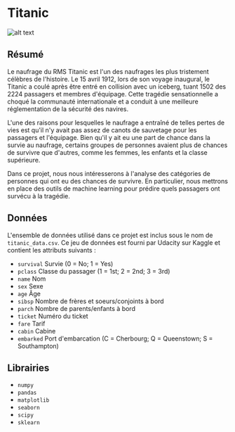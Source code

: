 # Titanic
![alt text](https://github.com/MathieuVReine/Titanic/tree/master/Image/naufragetitanic.jpg)
## Résumé
Le naufrage du RMS Titanic est l'un des naufrages les plus tristement célèbres de l'histoire. Le 15 avril 1912, lors de son voyage inaugural, le Titanic a coulé après être entré en collision avec un iceberg, tuant 1502 des 2224 passagers et membres d'équipage. Cette tragédie sensationnelle a choqué la communauté internationale et a conduit à une meilleure réglementation de la sécurité des navires.

L'une des raisons pour lesquelles le naufrage a entraîné de telles pertes de vies est qu'il n'y avait pas assez de canots de sauvetage pour les passagers et l'équipage. Bien qu'il y ait eu une part de chance dans la survie au naufrage, certains groupes de personnes avaient plus de chances de survivre que d'autres, comme les femmes, les enfants et la classe supérieure.

Dans ce projet, nous nous intéresserons à l'analyse des catégories de personnes qui ont eu des chances de survivre. En particulier, nous mettrons en place des outils de machine learning pour prédire quels passagers ont survécu à la tragédie.

## Données

L'ensemble de données utilisé dans ce projet est inclus sous le nom de `titanic_data.csv`. Ce jeu de données est fourni par Udacity sur Kaggle et contient les attributs suivants :

- `survival`  Survie (0 = No; 1 = Yes)
- `pclass`  Classe du passager (1 = 1st; 2 = 2nd; 3 = 3rd)
- `name`  Nom
- `sex`  Sexe
- `age`  Âge
- `sibsp` Nombre de frères et soeurs/conjoints à bord
- `parch`  Nombre de parents/enfants à bord
- `ticket`  Numéro du ticket
- `fare`  Tarif
- `cabin`  Cabine
- `embarked`  Port d'embarcation (C = Cherbourg; Q = Queenstown; S = Southampton)

## Librairies

- `numpy` 
- `pandas`  
- `matplotlib`  
- `seaborn`  
- `scipy`  
- `sklearn` 